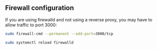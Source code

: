 ## Firewall configuration

If you are using firewalld and not using a reverse proxy, you may have to allow traffic to port 3000:

```bash
sudo firewall-cmd --permanent --add-port=3000/tcp
```

```bash
sudo systemctl reload firewalld
```
